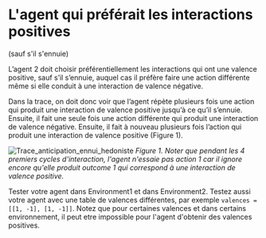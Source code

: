 # L'agent qui préférait les interactions positives 
(sauf s'il s'ennuie)

L’agent 2 doit choisir préférentiellement les interactions qui ont une valence positive, sauf s’il s’ennuie, auquel cas il préfère faire une action différente même si elle conduit à une interaction de valence négative. 

Dans la trace, on doit donc voir que l’agent répète plusieurs fois une action qui produit une interaction de valence positive jusqu’à ce qu’il s’ennuie. Ensuite, il fait une seule fois une action différente qui produit une interaction de valence négative. Ensuite, il fait à nouveau plusieurs fois l’action qui produit une interaction de valence positive (Figure 1). 


![Trace_anticipation_ennui_hedoniste](trace_agent2.png)
_Figure 1. Noter que pendant les 4 premiers cycles d'interaction, l'agent n'essaie pas action 1 car il ignore encore qu'elle produit outcome 1 qui correspond à une interaction de valence positive._

Tester votre agent dans Environment1 et dans Environment2. 
Testez aussi votre agent avec une table de valences différentes, par exemple  `valences = [[1, -1], [1, -1]]`. 
Notez que pour certaines valences et dans certains environnement, il peut etre impossible pour l'agent d'obtenir des valences positives. 
